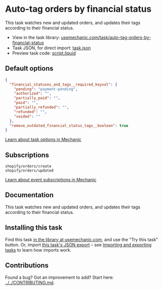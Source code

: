 # Auto-tag orders by financial status

This task watches new and updated orders, and updates their tags according to their financial status.

* View in the task library: [usemechanic.com/task/auto-tag-orders-by-financial-status](https://usemechanic.com/task/auto-tag-orders-by-financial-status)
* Task JSON, for direct import: [task.json](../../tasks/auto-tag-orders-by-financial-status.json)
* Preview task code: [script.liquid](./script.liquid)

## Default options

```json
{
  "financial_statuses_and_tags__required_keyval": {
    "pending": "payment-pending",
    "authorized": "",
    "partially_paid": "",
    "paid": "",
    "partially_refunded": "",
    "refunded": "",
    "voided": ""
  },
  "remove_outdated_financial_status_tags__boolean": true
}
```

[Learn about task options in Mechanic](https://docs.usemechanic.com/article/471-task-options)

## Subscriptions

```liquid
shopify/orders/create
shopify/orders/updated
```

[Learn about event subscriptions in Mechanic](https://docs.usemechanic.com/article/408-subscriptions)

## Documentation

This task watches new and updated orders, and updates their tags according to their financial status.

## Installing this task

Find this task [in the library at usemechanic.com](https://usemechanic.com/task/auto-tag-orders-by-financial-status), and use the "Try this task" button. Or, import [this task's JSON export](../../tasks/auto-tag-orders-by-financial-status.json) – see [Importing and exporting tasks](https://docs.usemechanic.com/article/505-importing-and-exporting-tasks) to learn how imports work.

## Contributions

Found a bug? Got an improvement to add? Start here: [../../CONTRIBUTING.md](../../CONTRIBUTING.md).
